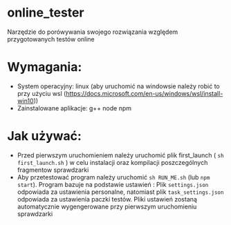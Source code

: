 # online_tester
Narzędzie do porówywania swojego rozwiązania względem przygotowanych testów online

# Wymagania:
- System operacyjny: linux (aby uruchomić na windowsie należy robić to przy użyciu wsl (https://docs.microsoft.com/en-us/windows/wsl/install-win10))
- Zainstalowane aplikacje: g++ node npm
# Jak używać:
- Przed pierwszym uruchomieniem należy uruchomić plik first_launch 
( ``sh first_launch.sh`` ) w celu instalacji oraz kompilacji poszczególnych fragmentow sprawdzarki
- Aby przetestować program należy uruchomić ``sh RUN_ME.sh`` (lub ``npm start``). Program bazuje na podstawie ustawień : Plik ``settings.json`` odpowiada za ustawienia personalne, natomiast plik ``task_settings.json`` odpowiada za ustawienia paczki testów. Pliki ustawień zostaną automatycznie wygengerowane przy pierwszym uruchomieniu sprawdzarki

